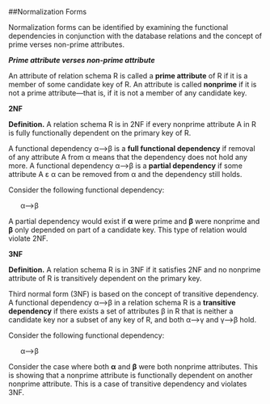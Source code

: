 ##Normalization Forms  
  
Normalization forms can be identified by examining the functional dependencies in conjunction with the database relations and the concept of prime verses non-prime attributes.   
   
__*Prime attribute verses non-prime attribute*__  

An attribute of relation schema R is called a __prime attribute__ of R if it is a member of some candidate key of R. An attribute 
is called __nonprime__ if it is not a prime attribute—that is, if it is not a member of any candidate key.  
  
__2NF__  
  
__Definition.__ A relation schema R is in 2NF if every nonprime attribute A in R is fully functionally dependent on the primary key of R. 

A functional dependency &alpha;-->&beta; is a __full functional dependency__ if removal of any attribute A from &alpha; means that the dependency does not hold any more. A functional dependency &alpha;-->&beta; is a __partial dependency__ if some attribute A ε &alpha; can be removed from &alpha; and the dependency still holds.  
  
Consider the following functional dependency:  
  
&nbsp;&nbsp;&nbsp;&nbsp;&nbsp;&nbsp;&alpha;-->&beta;  
  
A partial dependency would exist if __&alpha;__ were prime and __&beta;__ were nonprime and __&beta;__ only depended on part of a candidate key. This type of relation would violate 2NF.  
  
__3NF__  
  
__Definition.__ A relation schema R is in 3NF if it satisfies 2NF and no nonprime attribute of R is transitively dependent on the primary key.  
  
Third normal form (3NF) is based on the concept of transitive dependency. A functional dependency &alpha;-->&beta; in a relation schema R is a __transitive dependency__ if there exists a set of attributes &beta; in R that is neither a candidate key nor a subset of any key of R, and both &alpha;-->&gamma; and &gamma;-->&beta; hold.  
  
Consider the following functional dependency:  
  
&nbsp;&nbsp;&nbsp;&nbsp;&nbsp;&nbsp;&alpha;-->&beta;  
  
Consider the case where both __&alpha;__ and __&beta;__ were both nonprime attributes.  This is showing that a nonprime attribute is functionally dependent on another nonprime attribute.  This is a case of transitive dependency and violates 3NF.  
  

